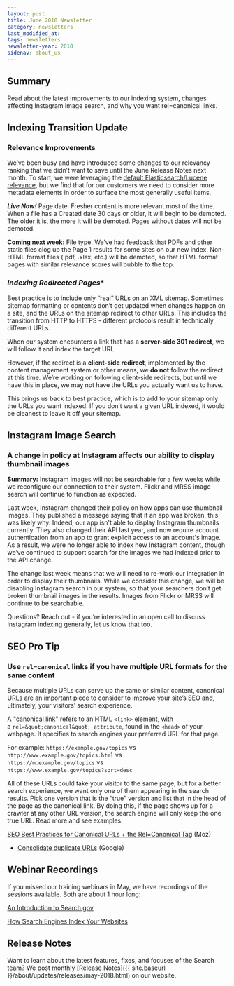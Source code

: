 ```yaml
---
layout: post
title: June 2018 Newsletter
category: newsletters
last_modified_at: 
tags: newsletters
newsletter-year: 2018
sidenav: about_us
---
```


## Summary
Read about the latest improvements to our indexing system, changes affecting Instagram image search, and why you want rel=canonical links.

## Indexing Transition Update

### Relevance Improvements

We’ve been busy and have introduced some changes to our relevancy ranking that we didn’t want to save until the June Release Notes next month. To start, we were leveraging the <a href="https://www.elastic.co/guide/en/elasticsearch/guide/master/scoring-theory.html?utm_campaign=Search.gov%20Newsletter&amp;utm_source=hs_email&amp;utm_medium=email&amp;_hsenc=p2ANqtz-9jMT5BOZFN2JNy60lJSWtO0HfKZ_-QIJXydbD5Zus0S2SwsdbDs4xOx0GBRDEU_xB3D11t">default Elasticsearch/Lucene relevance</a>, but we find that for our customers we need to consider more metadata elements in order to surface the most generally useful items.

***Live Now!*** Page date. Fresher content is more relevant most of the time. When a file has a Created date 30 days or older, it will begin to be demoted. The older it is, the more it will be demoted. Pages without dates will not be demoted.

**Coming next week:** File type. We’ve had feedback that PDFs and other static files clog up the Page 1 results for some sites on our new index. Non-HTML format files (.pdf, .xlsx, etc.) will be demoted, so that HTML format pages with similar relevance scores will bubble to the top.

### *Indexing Redirected Pages**

Best practice is to include only “real” URLs on an XML sitemap. Sometimes sitemap formatting or contents don’t get updated when changes happen on a site, and the URLs on the sitemap redirect to other URLs. This includes the transition from HTTP to HTTPS - different protocols result in technically different URLs.

When our system encounters a link that has a **server-side 301 redirect**, we will follow it and index the target URL.

However, if the redirect is a **client-side redirect**, implemented by the content management system or other means, we **do not** follow the redirect at this time. We’re working on following client-side redirects, but until we have this in place, we may not have the URLs you actually want us to have.

This brings us back to best practice, which is to add to your sitemap only the URLs you want indexed. If you don’t want a given URL indexed, it would be cleanest to leave it off your sitemap.</td>

## Instagram Image Search

### A change in policy at Instagram affects our ability to display thumbnail images

**Summary:** Instagram images will not be searchable for a few weeks while we reconfigure our connection to their system. Flickr and MRSS image search will continue to function as expected.

Last week, Instagram changed their policy on how apps can use thumbnail images. They published a message saying that if an app was broken, this was likely why. Indeed, our app isn't able to display Instagram thumbnails currently. They also changed their API last year, and now require account authentication from an app to grant explicit access to an account's image. As a result, we were no longer able to index new Instagram content, though we’ve continued to support search for the images we had indexed prior to the API change.

The change last week means that we will need to re-work our integration in order to display their thumbnails. While we consider this change, we will be disabling Instagram search in our system, so that your searchers don’t get broken thumbnail images in the results. Images from Flickr or MRSS will continue to be searchable.

Questions? Reach out - if you’re interested in an open call to discuss Instagram indexing generally, let us know that too.

## SEO Pro Tip

### Use `rel=canonical` links if you have multiple URL formats for the same content

Because multiple URLs can serve up the same or similar content, canonical URLs are an important piece to consider to improve your site’s SEO and, ultimately, your visitors’ search experience.

A &quot;canonical link&quot; refers to an HTML `<link>` element, with a `rel=&quot;canonical&quot; attribute`, found in the `<head>` of your webpage. It specifies to search engines your preferred URL for that page.

For example:
`https://example.gov/topics` vs <br />`http://www.example.gov/topics.html` vs <br />`https://m.example.gov/topics` vs <br />`https://www.example.gov/topics?sort=desc`**<br />**

All of these URLs could take your visitor to the same page, but for a better search experience, we want only one of them appearing in the search results. Pick one version that is the “true” version and list that in the head of the page as the canonical link. By doing this, if the page shows up for a crawler at any other URL version, the search engine will only keep the one true URL. Read more and see examples:

<a href="https://moz.com/blog/rel-canonical?utm_campaign=Search.gov%20Newsletter&amp;utm_source=hs_email&amp;utm_medium=email&amp;_hsenc=p2ANqtz-9jMT5BOZFN2JNy60lJSWtO0HfKZ_-QIJXydbD5Zus0S2SwsdbDs4xOx0GBRDEU_xB3D11t">SEO Best Practices for Canonical URLs + the Rel=Canonical Tag</a> (Moz)
- <a href="https://support.google.com/webmasters/answer/139066?hl=en&amp;utm_campaign=Search.gov%20Newsletter&amp;utm_source=hs_email&amp;utm_medium=email&amp;_hsenc=p2ANqtz-9jMT5BOZFN2JNy60lJSWtO0HfKZ_-QIJXydbD5Zus0S2SwsdbDs4xOx0GBRDEU_xB3D11t">Consolidate duplicate URLs</a> (Google)

## Webinar Recordings

If you missed our training webinars in May, we have recordings of the sessions available. Both are about 1 hour long:

<a href="https://digital.gov/event/2018/05/03/an-introduction-searchgov/?utm_content=2&amp;_hsmi=2&amp;utm_campaign=Search.gov%20Newsletter&amp;utm_source=hs_email&amp;utm_medium=email&amp;_hsenc=p2ANqtz-9jMT5BOZFN2JNy60lJSWtO0HfKZ_-QIJXydbD5Zus0S2SwsdbDs4xOx0GBRDEU_xB3D11t">An Introduction to Search.gov</a>

<a href="https://digital.gov/event/2018/05/29/how-search-engines-index-your-websites/?utm_campaign=Search.gov%20Newsletter&amp;utm_source=hs_email&amp;utm_medium=email&amp;_hsenc=p2ANqtz-9jMT5BOZFN2JNy60lJSWtO0HfKZ_-QIJXydbD5Zus0S2SwsdbDs4xOx0GBRDEU_xB3D11t">How Search Engines Index Your Websites</a>

## Release Notes

Want to learn about the latest features, fixes, and focuses of the Search team? We post monthly [Release Notes]({{ site.baseurl }}/about/updates/releases/may-2018.html) on our website.
